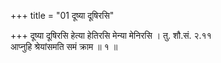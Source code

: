 +++
title = "01 दूष्या दूषिरसि"

+++
दूष्या दूषिरसि हेत्या हेतिरसि मेन्या मेनिरसि । तु. शौ.सं. २.११  
आप्नुहि श्रेयांसमति समं क्राम ॥ १ ॥